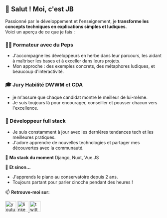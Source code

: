 ## 👋 Salut ! Moi, c'est JB

Passionné par le développement et l'enseignement, je **transforme les concepts techniques en explications simples et ludiques**.  
Voici un aperçu de ce que je fais :

### 🧑‍🏫 Formateur avec du Peps
- J'accompagne les développeurs en herbe dans leur parcours, les aidant à maîtriser les bases et à exceller dans leurs projets.
- Mon approche : des exemples concrets, des métaphores ludiques, et beaucoup d'interactivité.

### 🎓 Jury Habilité DWWM et CDA
- je m'assure que chaque candidat montre le meilleur de lui-même.
- Je suis toujours là pour encourager, conseiller et pousser chacun vers l'excellence.

### 🌱 Développeur full stack
- Je suis constamment à jour avec les dernières tendances tech et les meilleures pratiques.
- J'adore apprendre de nouvelles technologies et partager mes découvertes avec la communauté.

🔧 **Ma stack du moment**
Django, Nuxt, Vue.JS

🌟 **Et sinon...**
- J'apprends le piano au conservatoire depuis 2 ans.
- Toujours partant pour parler cinoche pendant des heures !

📫 **Retrouve-moi sur:**
<div align="left">
  <a href="https://www.youtube.com/@levillageducode"><img src="https://img.shields.io/static/v1?message=Youtube&logo=youtube&label=&color=FF0000&logoColor=white&labelColor=&style=for-the-badge" height="35" alt="youtube logo"  /></a>
  <a href="https://www.linkedin.com/in/jblavisse/"><img src="https://img.shields.io/static/v1?message=LinkedIn&logo=linkedin&label=&color=0077B5&logoColor=white&labelColor=&style=for-the-badge" height="35" alt="linkedin logo"  />
  <a href="https://x.com/jblavisse"><img src="https://img.shields.io/static/v1?message=Twitter&logo=x&label=&color=181919&logoColor=white&labelColor=&style=for-the-badge" height="35" alt="twitter logo"  />
</div>
